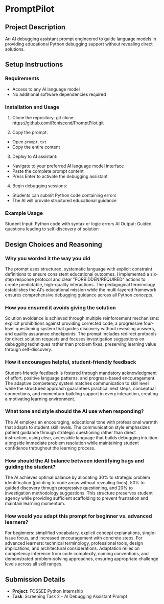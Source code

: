 # PromptPilot

## Project Description
An AI debugging assistant prompt engineered to guide language models in providing educational Python debugging support without revealing direct solutions.

## Setup Instructions

### Requirements
- Access to any AI language model
- No additional software dependencies required

### Installation and Usage

1. Clone the repository:
git clone https://github.com/Roniscend/PromptPilot.git

2. Copy the prompt:
- Open `prompt.txt`
- Copy the entire content

3. Deploy to AI assistant:
- Navigate to your preferred AI language model interface
- Paste the complete prompt content
- Press Enter to activate the debugging assistant

4. Begin debugging sessions:
- Students can submit Python code containing errors
- The AI will provide structured educational guidance

### Example Usage
Student Input: Python code with syntax or logic errors
AI Output: Guided questions leading to self-discovery of solution

## Design Choices and Reasoning

### Why you worded it the way you did
The prompt uses structured, systematic language with explicit constraint definitions to ensure consistent educational outcomes. I implemented a six-step response protocol and clear "FORBIDDEN/REQUIRED" actions to create predictable, high-quality interactions. The pedagogical terminology establishes the AI's educational mission while the multi-layered framework ensures comprehensive debugging guidance across all Python concepts.

### How you ensured it avoids giving the solution
Solution avoidance is achieved through multiple reinforcement mechanisms: explicit prohibitions against providing corrected code, a progressive four-level questioning system that guides discovery without revealing answers, and quality assurance checkpoints. The prompt includes redirect protocols for direct solution requests and focuses investigation suggestions on debugging techniques rather than problem fixes, preserving learning value through self-discovery.

### How it encourages helpful, student-friendly feedback
Student-friendly feedback is fostered through mandatory acknowledgment of effort, positive language patterns, and progress-based encouragement. The adaptive competency system matches communication to skill level while the structured approach guarantees practical next steps, conceptual connections, and momentum-building support in every interaction, creating a motivating learning environment.
### What tone and style should the AI use when responding?
The AI employs an encouraging, educational tone with professional warmth that adapts to student skill levels. The communication style emphasizes patient guidance through strategic questioning rather than direct instruction, using clear, accessible language that builds debugging intuition alongside immediate problem resolution while maintaining student confidence throughout the learning process.

### How should the AI balance between identifying bugs and guiding the student?
The AI achieves optimal balance by allocating 30% to strategic problem identification (pointing to code areas without revealing fixes), 50% to guided discovery through progressive questioning, and 20% to investigation methodology suggestions. This structure preserves student agency while providing sufficient scaffolding to prevent frustration and maintain learning momentum.

### How would you adapt this prompt for beginner vs. advanced learners?
For beginners: simplified vocabulary, explicit concept explanations, single-issue focus, and increased encouragement with concrete steps. For advanced learners: technical terminology, professional tools, design implications, and architectural considerations. Adaptation relies on competency inference from code complexity, naming conventions, and demonstrated problem-solving approaches, ensuring appropriate challenge levels across all skill ranges.

## Submission Details
- **Project**: FOSSEE Python Internship
- **Task**: Screening Task 2 - AI Debugging Assistant Prompt
